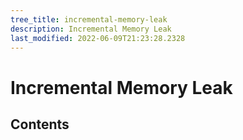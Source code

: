 ```yaml
---
tree_title: incremental-memory-leak
description: Incremental Memory Leak
last_modified: 2022-06-09T21:23:28.2328
---
```


# Incremental Memory Leak

## Contents
